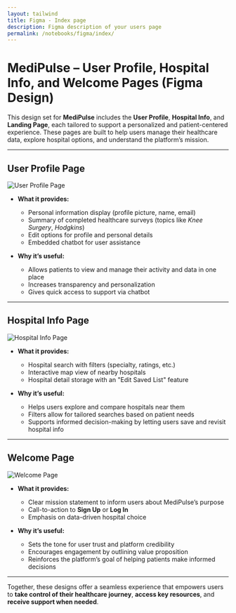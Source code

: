 ```yaml
---
layout: tailwind
title: Figma - Index page
description: Figma description of your users page
permalink: /notebooks/figma/index/
---
```


# MediPulse – User Profile, Hospital Info, and Welcome Pages (Figma Design)

This design set for **MediPulse** includes the **User Profile**, **Hospital Info**, and **Landing Page**, each tailored to support a personalized and patient-centered experience. These pages are built to help users manage their healthcare data, explore hospital options, and understand the platform’s mission.

---

## User Profile Page

![User Profile Page](https://i.postimg.cc/zBvq3hNh/Screenshot-2025-06-03-at-9-37-07-AM.png)

- **What it provides:**
  - Personal information display (profile picture, name, email)
  - Summary of completed healthcare surveys (topics like *Knee Surgery*, *Hodgkins*)
  - Edit options for profile and personal details
  - Embedded chatbot for user assistance

- **Why it’s useful:**
  - Allows patients to view and manage their activity and data in one place
  - Increases transparency and personalization
  - Gives quick access to support via chatbot

---

## Hospital Info Page

![Hospital Info Page](https://i.postimg.cc/mkFRyGt2/Screenshot-2025-06-03-at-9-37-45-AM.png)

- **What it provides:**
  - Hospital search with filters (specialty, ratings, etc.)
  - Interactive map view of nearby hospitals
  - Hospital detail storage with an "Edit Saved List" feature

- **Why it’s useful:**
  - Helps users explore and compare hospitals near them
  - Filters allow for tailored searches based on patient needs
  - Supports informed decision-making by letting users save and revisit hospital info

---

## Welcome Page

![Welcome Page](https://i.postimg.cc/VvMvLt9R/Screenshot-2025-06-03-at-9-38-09-AM.png)

- **What it provides:**
  - Clear mission statement to inform users about MediPulse’s purpose
  - Call-to-action to **Sign Up** or **Log In**
  - Emphasis on data-driven hospital choice

- **Why it’s useful:**
  - Sets the tone for user trust and platform credibility
  - Encourages engagement by outlining value proposition
  - Reinforces the platform’s goal of helping patients make informed decisions

---

Together, these designs offer a seamless experience that empowers users to **take control of their healthcare journey**, **access key resources**, and **receive support when needed**.
